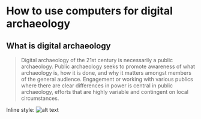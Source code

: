 # How to use computers for digital archaeology
## What is digital archaeology

>Digital archaeology of the 21st century is necessarily a public archaeology. Public archaeology seeks to promote awareness of what archaeology is, how it is done, and why it matters amongst members of the general audience. Engagement or working with various publics where there are clear differences in power is central in public archaeology, efforts that are highly variable and contingent on local circumstances.

Inline style:
![alt text](https://www.thoughtco.com/thmb/nS_7o8n5dmVj356Ug0BMPH4vPhU=/768x0/filters:no_upscale():max_bytes(150000):strip_icc():format(webp)/ollantaytambo-56a01eb75f9b58eba4af0ed4.jpg) 